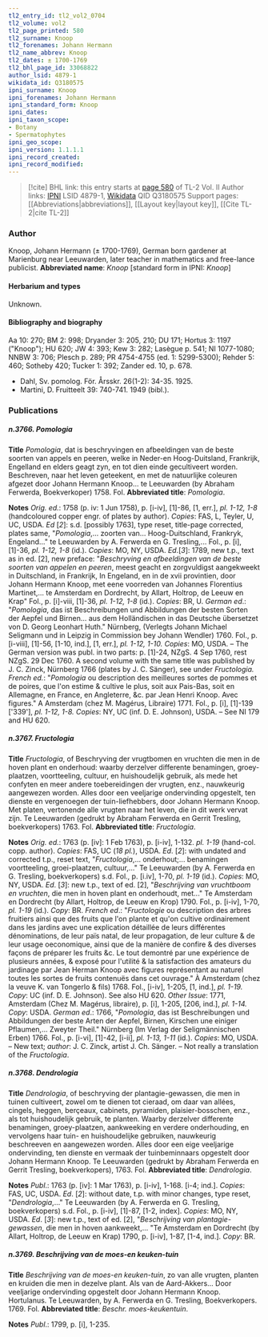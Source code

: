 ```yaml
---
tl2_entry_id: tl2_vol2_0704
tl2_volume: vol2
tl2_page_printed: 580
tl2_surname: Knoop
tl2_forenames: Johann Hermann
tl2_name_abbrev: Knoop
tl2_dates: ± 1700-1769
tl2_bhl_page_id: 33068822
author_lsid: 4879-1
wikidata_id: Q3180575
ipni_surname: Knoop
ipni_forenames: Johann Hermann
ipni_standard_form: Knoop
ipni_dates: 
ipni_taxon_scope: 
- Botany
- Spermatophytes
ipni_geo_scope: 
ipni_version: 1.1.1.1
ipni_record_created: 
ipni_record_modified:
---
```


> [!cite] BHL link: this entry starts at [page 580](https://www.biodiversitylibrary.org/page/33068822) of TL-2 Vol. II
> Author links: [IPNI](https://www.ipni.org/a/4879-1) LSID 4879-1, [Wikidata](https://www.wikidata.org/wiki/Q3180575) QID Q3180575
> Support pages: [[Abbreviations|abbreviations]], [[Layout key|layout key]], [[Cite TL-2|cite TL-2]]

### Author

Knoop, Johann Hermann (± 1700-1769), German born gardener at Marienburg near Leeuwarden, later teacher in mathematics and free-lance publicist. 
**Abbreviated name**: *Knoop* \[standard form in IPNI: *Knoop*\]

#### Herbarium and types

Unknown.

#### Bibliography and biography

Aa 10: 270; BM 2: 998; Dryander 3: 205, 210; DU 171; Hortus 3: 1197 ("Knoop"); HU 620; JW 4: 393; Kew 3: 282; Lasègue p. 541; NI 1077-1080; NNBW 3: 706; Plesch p. 289; PR 4754-4755 (ed. 1: 5299-5300); Rehder 5: 460; Sotheby 420; Tucker 1: 392; Zander ed. 10, p. 678.
- Dahl, Sv. pomolog. För. Årsskr. 26(1-2): 34-35. 1925.
- Martini, D. Fruitteelt 39: 740-741. 1949 (bibl.).

### Publications

##### n.3766. Pomologia

**Title**
*Pomologia*, dat is beschryvingen en afbeeldingen van de beste soorten van appels en peeren, welke in Neder-en Hoog-Duitsland, Frankrijk, Engelland en elders geagt zyn, en tot dien einde gecultiveert worden. Beschreven, naar het leven geteekent, en met de natuurlijke coleuren afgezet door Johann Hermann Knoop... te Leeuwarden (by Abraham Ferwerda, Boekverkoper) 1758. Fol.
**Abbreviated title**: *Pomologia*.

**Notes**
*Orig. ed.*: 1758 (p. iv: 1 Jun 1758), p. \[i-iv\], \[1\]-86, \[1, err.\], *pl. 1-12, 1-8* (handcoloured copper engr. of plates by author). *Copies*: FAS, L, Teyler, U, UC, USDA.
*Ed* \[*2*\]: s.d. \[possibly 1763\], type reset, title-page corrected, plates same, "*Pomologia*,... zoorten van... Hoog-Duitschland, Frankryk, Engeland..." te Leeuwarden by A. Ferwerda en G. Tresling,... Fol., p. \[i\], \[1\]-36, *pl. 1-12, 1-8* (id.). *Copies*: MO, NY, USDA.
*Ed*.\[*3*\]: 1789, new t.p., text as in ed. \[2\], new preface: "*Beschryving en afbeeldingen van de beste soorten van appelen en peeren*, meest geacht en zorgvuldigst aangekweekt in Duitschland, in Frankrijk, In Engeland, en in de xvii provintien, door Johann Hermann Knoop, met eene voorreden van Johannes Florentius Martinet,... te Amsterdam en Dordrecht, by Allart, Holtrop, de Leeuw en Krap" Fol., p. \[i\]-viii, \[1\]-36, *pl. 1-12, 1-8* (id.). *Copies*: BR, U.
*German ed*.: "*Pomologia*, das ist Beschreibungen und Abbildungen der besten Sorten der Aepfel und Birnen... aus dem Holländischen in das Deutsche übersetzet von D. Georg Leonhart Huth." Nürnberg, (Verlegts Johann Michael Seligmann und in Leipzig in Commission bey Johann Wendler) 1760. Fol., p. \[i-viii\], \[1\]-56, \[1-10, ind.\], \[1, err.\], *pl. 1-12, 1-10. Copies*: MO, USDA. – The German version was publ. in two parts: p. \[1\]-24, NZgS. 4 Sep 1760, rest NZgS. 29 Dec 1760. A second volume with the same title was published by J. C. Zinck, Nürnberg 1766 (plates by J. C. Sänger), see under *Fructologia.
French ed.*: "*Pomologia* ou description des meilleures sortes de pommes et de poires, que l'on estime & cultive le plus, soit aux Pais-Bas, soit en Allemagne, en France, en Angleterre, &c. par Jean Henri Knoop. Avec figures." A Amsterdam (chez M. Magérus, Libraire) 1771. Fol., p. \[i\], \[1\]-139 \['339'\], *pl. 1-12, 1-8. Copies*: NY, UC (inf. D. E. Johnson), USDA. – See NI 179 and HU 620.

##### n.3767. Fructologia

**Title**
*Fructologia*, of Beschryving der vrugtbomen en vruchten die men in de hoven plant en onderhoud: waarby derzelver differente benamingen, groey-plaatzen, voortteeling, cultuur, en huishoudelijk gebruik, als mede het confyten en meer andere toebereidingen der vrugten, enz., nauwkeurig aangewezen worden. Alles door een veeljarige ondervinding opgestelt, ten dienste en vergenoegen der tuin-liefhebbers, door Johann Hermann Knoop. Met platen, vertonende alle vrugten naar het leven, die in dit werk vervat zijn. Te Leeuwarden (gedrukt by Abraham Ferwerda en Gerrit Tresling, boekverkopers) 1763. Fol.
**Abbreviated title**: *Fructologia*.

**Notes**
*Orig. ed.*: 1763 (p. \[iv\]: 1 Feb 1763), p. \[i-iv\], 1-132. *pl. 1-19* (hand-col. copp. author). *Copies*: FAS, UC (*18 pl.*), USDA.
*Ed*. \[*2*\]: with undated and corrected t.p., reset text, "*Fructologia*,... onderhout;... benamingen voortteeling, groei-plaatzen, cultuur,..." Te Leeuwarden (by A. Ferwerda en G. Tresling, boekverkopers) s.d. Fol., p. \[i.iv\], 1-70, *pl. 1-19* (id.). *Copies*: MO, NY, USDA.
*Ed*. \[*3*\]: new t.p., text of ed. \[2\], "*Beschrijving van vruchtboom en vruchten*, die men in hoven plant en onderhoudt, met..." Te Amsterdam en Dordrecht (by Allart, Holtrop, de Leeuw en Krop) 1790. Fol., p. \[i-iv\], 1-70, *pl. 1-19* (id.). *Copy*: BR.
*French ed*.: "*Fructologie* ou description des arbres fruitiers ainsi que des fruits que l'on plante et qu'on cultive ordinairement dans les jardins avec une explication détaillée de leurs différentes dénominations, de leur païs natal, de leur propagation, de leur culture & de leur usage oeconomique, ainsi que de la manière de confire & des diverses façons de préparer les fruits &c. Le tout demontré par une expérience de plusieurs années, & exposé pour l'utilité & la satisfaction des amateurs du jardinage par Jean Herman Knoop avec figures représentant au naturel toutes les sortes de fruits contenuës dans cet ouvrage." À Amsterdam (chez la veuve K. van Tongerlo & fils) 1768. Fol., \[i-iv\], 1-205, \[1, ind.\], *pl. 1-19. Copy*: UC (inf. D. E. Johnson). See also HU 620.
*Other Issue*: 1771, Amsterdam (Chez M. Magérus, libraire), p. \[i\], 1-205, \[206, ind.\], *pl. 1-14.*
*Copy*: USDA.
*German ed*.: 1766, "*Pomologia*, das ist Beschreibungen und Abbildungen der beste Arten der Aepfel, Birnen, Kirschen une einiger Pflaumen,... Zweyter Theil." Nürnberg (Im Verlag der Seligmännischen Erben) 1766. Fol., p. \[i-vi\], \[1\]-42, \[i-ii\], *pl. 1-13, 1-11* (id.).
*Copies*: MO, USDA. – New text; *author*: J. C. Zinck, artist J. Ch. Sänger. – Not really a translation of the *Fructologia*.

##### n.3768. Dendrologia

**Title**
*Dendrologia*, of beschryving der plantagie-gewassen, die men in tuinen cultiveert, zowel om te dienen tot cieraad, om daar van allées, cingels, heggen, berçeaux, cabinets, pyramiden, plaisier-bosschen, enz., als tot huishoudelijk gebruik, te planten. Waarby derzelver differente benamingen, groey-plaatzen, aankweeking en verdere onderhouding, en vervolgens haar tuin- en huishoudelijke gebruiken, nauwkeurig beschreeven en aangewezen worden. Alles door een eige veeljarige ondervinding, ten dienste en vermaak der tuinbeminnaars opgestelt door Johann Hermann Knoop. Te Leeuwarden (gedrukt by Abraham Ferwerda en Gerrit Tresling, boekverkopers), 1763. Fol.
**Abbreviated title**: *Dendrologia*.

**Notes**
*Publ*.: 1763 (p. \[iv\]: 1 Mar 1763), p. \[i-iv\], 1-168. \[i-4; ind.\]. *Copies*: FAS, UC, USDA.
*Ed*. \[*2*\]: without date, t.p. with minor changes, type reset, "*Dendrologia*,..." Te Leeuwarden (by A. Ferwerda en G. Tresling, boekverkopers) s.d. Fol., p. \[i-iv\], \[1\]-87, \[1-2, index\].
*Copies*: MO, NY, USDA.
*Ed*. \[*3*\]: new t.p., text of ed. \[2\], "*Beschrijving van plantagie-gewassen*, die men in hoven aankweekt,... "Te Amsterdam en Dordrecht (by Allart, Holtrop, de Leeuw en Krap) 1790, p. \[i-iv\], 1-87, \[1-4, ind.\]. *Copy*: BR.

##### n.3769. Beschrijving van de moes-en keuken-tuin

**Title**
*Beschrijving van de moes-en keuken-tuin*, zo van alle vrugten, planten en kruiden die men in dezelve plant. Als van de Aard-Akkers... Door veeljarige ondervinding opgestelt door Johann Hermann Knoop. Hortulanus. Te Leeuwarden, by A. Ferwerda en G. Tresling, Boekverkopers. 1769. Fol.
**Abbreviated title**: *Beschr. moes-keukentuin*.

**Notes**
*Publ*.: 1799, p. \[i\], 1-235.

